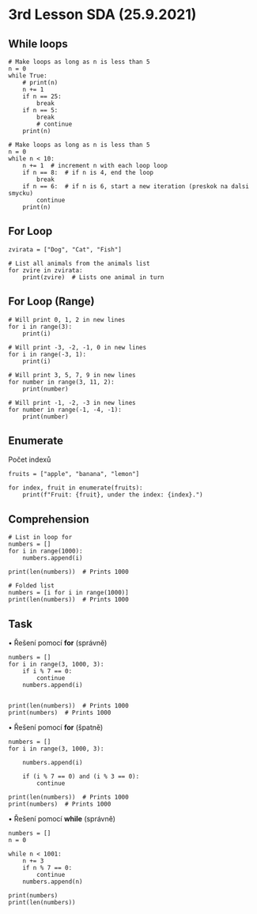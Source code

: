 # 3rd Lesson SDA (25.9.2021)

## While loops

```Py
# Make loops as long as n is less than 5
n = 0
while True:
    # print(n)
    n += 1
    if n == 25:
        break
    if n == 5:
        break
        # continue
    print(n)
```

```Py
# Make loops as long as n is less than 5
n = 0
while n < 10:
    n += 1  # increment n with each loop loop
    if n == 8:  # if n is 4, end the loop
        break
    if n == 6:  # if n is 6, start a new iteration (preskok na dalsi smycku)
        continue
    print(n)
```

## For Loop

```Py
zvirata = ["Dog", "Cat", "Fish"]

# List all animals from the animals list
for zvire in zvirata:
    print(zvire)  # Lists one animal in turn
```

## For Loop (Range)

```Py
# Will print 0, 1, 2 in new lines
for i in range(3):
    print(i)
```

```Py
# Will print -3, -2, -1, 0 in new lines
for i in range(-3, 1):
    print(i)
```

```Py
# Will print 3, 5, 7, 9 in new lines
for number in range(3, 11, 2):
    print(number)
```

```Py
# Will print -1, -2, -3 in new lines
for number in range(-1, -4, -1):
    print(number)
```

## Enumerate

Počet indexů

```Py
fruits = ["apple", "banana", "lemon"]

for index, fruit in enumerate(fruits):
    print(f"Fruit: {fruit}, under the index: {index}.")
```

## Comprehension

```Py
# List in loop for
numbers = []
for i in range(1000):
    numbers.append(i)

print(len(numbers))  # Prints 1000

# Folded list
numbers = [i for i in range(1000)]
print(len(numbers))  # Prints 1000
```

## Task

• Řešení pomocí **for** (správně)
```Py
numbers = []
for i in range(3, 1000, 3):
    if i % 7 == 0:
        continue
    numbers.append(i)


print(len(numbers))  # Prints 1000
print(numbers)  # Prints 1000

```


• Řešení pomocí **for** (špatně)
```Py
numbers = []
for i in range(3, 1000, 3):

    numbers.append(i)

    if (i % 7 == 0) and (i % 3 == 0):
        continue

print(len(numbers))  # Prints 1000
print(numbers)  # Prints 1000
```

• Řešení pomocí **while** (správně)
```Py
numbers = []
n = 0

while n < 1001:
    n += 3
    if n % 7 == 0:
        continue
    numbers.append(n)

print(numbers)
print(len(numbers))
```
